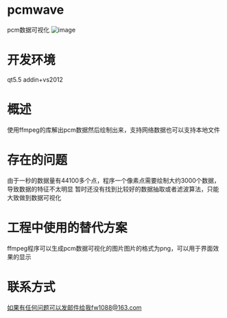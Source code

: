 # pcmwave
pcm数据可视化
![image](http://thumbnail0.baidupcs.com/thumbnail/712b16be750940a8d8505621f371230a?fid=17709960-250528-197595827664375&time=1472274000&rt=pr&sign=FDTAER-DCb740ccc5511e5e8fedcff06b081203-AjTy3WssXDCZZBu67A9Bghsqr%2bs%3d&expires=8h&chkbd=0&chkv=0&dp-logid=5556372593844183354&dp-callid=0&size=c1280_u720&quality=90)
# 开发环境
qt5.5 addin+vs2012
# 概述
使用ffmpeg的库解出pcm数据然后绘制出来，支持网络数据也可以支持本地文件
# 存在的问题
由于一秒的数据量有44100多个点，程序一个像素点需要绘制大约3000个数据，导致数据的特征不太明显
暂时还没有找到比较好的数据抽取或者滤波算法，只能大致做到数据可视化
# 工程中使用的替代方案
ffmpeg程序可以生成pcm数据可视化的图片图片的格式为png，可以用于界面效果的显示

# 联系方式
如果有任何问题可以发邮件给我fw1088@163.com

